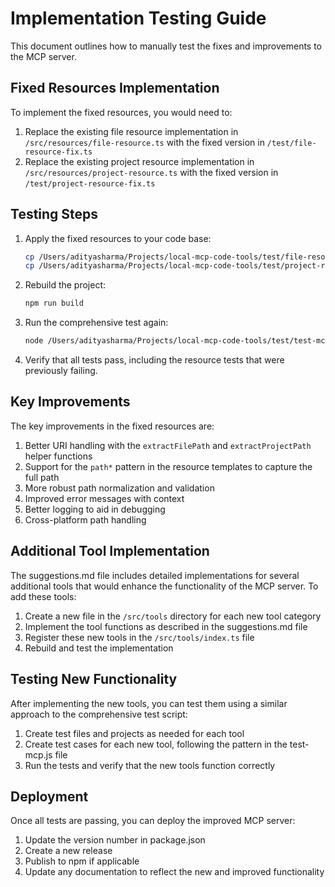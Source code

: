 # Implementation Testing Guide

This document outlines how to manually test the fixes and improvements to the MCP server.

## Fixed Resources Implementation

To implement the fixed resources, you would need to:

1. Replace the existing file resource implementation in `/src/resources/file-resource.ts` with the fixed version in `/test/file-resource-fix.ts`
2. Replace the existing project resource implementation in `/src/resources/project-resource.ts` with the fixed version in `/test/project-resource-fix.ts`

## Testing Steps

1. Apply the fixed resources to your code base:
   ```bash
   cp /Users/adityasharma/Projects/local-mcp-code-tools/test/file-resource-fix.ts /Users/adityasharma/Projects/local-mcp-code-tools/src/resources/file-resource.ts
   cp /Users/adityasharma/Projects/local-mcp-code-tools/test/project-resource-fix.ts /Users/adityasharma/Projects/local-mcp-code-tools/src/resources/project-resource.ts
   ```

2. Rebuild the project:
   ```bash
   npm run build
   ```

3. Run the comprehensive test again:
   ```bash
   node /Users/adityasharma/Projects/local-mcp-code-tools/test/test-mcp.js
   ```

4. Verify that all tests pass, including the resource tests that were previously failing.

## Key Improvements

The key improvements in the fixed resources are:

1. Better URI handling with the `extractFilePath` and `extractProjectPath` helper functions
2. Support for the `path*` pattern in the resource templates to capture the full path
3. More robust path normalization and validation
4. Improved error messages with context
5. Better logging to aid in debugging
6. Cross-platform path handling

## Additional Tool Implementation 

The suggestions.md file includes detailed implementations for several additional tools that would enhance the functionality of the MCP server. To add these tools:

1. Create a new file in the `/src/tools` directory for each new tool category
2. Implement the tool functions as described in the suggestions.md file
3. Register these new tools in the `/src/tools/index.ts` file
4. Rebuild and test the implementation

## Testing New Functionality

After implementing the new tools, you can test them using a similar approach to the comprehensive test script:

1. Create test files and projects as needed for each tool
2. Create test cases for each new tool, following the pattern in the test-mcp.js file
3. Run the tests and verify that the new tools function correctly

## Deployment

Once all tests are passing, you can deploy the improved MCP server:

1. Update the version number in package.json
2. Create a new release
3. Publish to npm if applicable
4. Update any documentation to reflect the new and improved functionality
